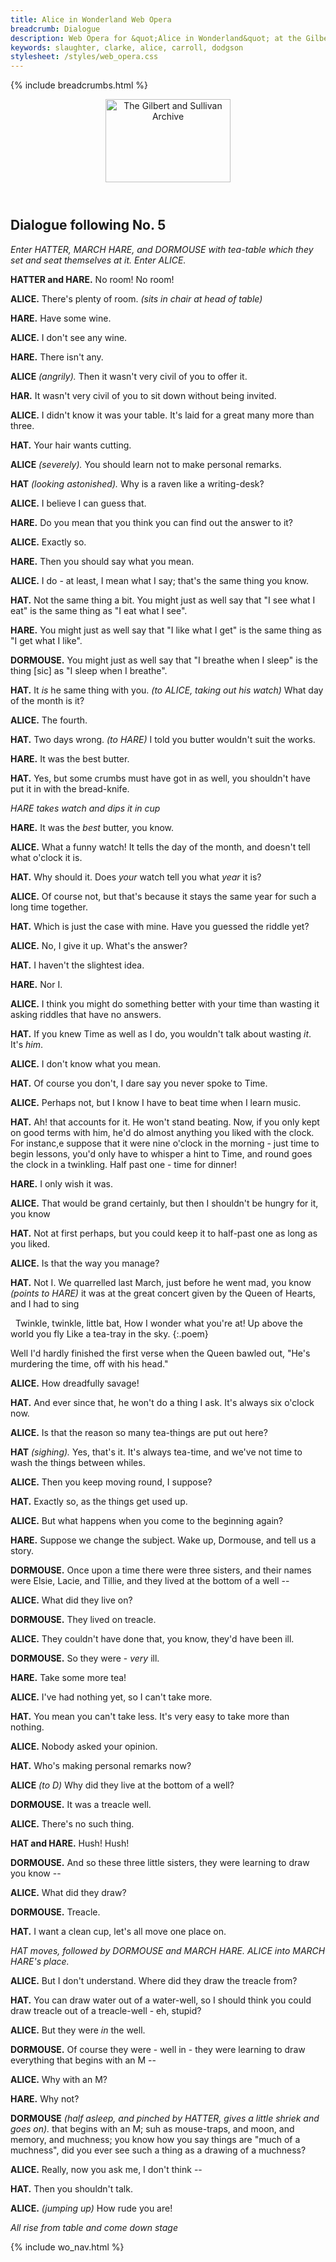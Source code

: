 ```yaml
---
title: Alice in Wonderland Web Opera
breadcrumb: Dialogue
description: Web Opera for &quot;Alice in Wonderland&quot; at the Gilbert and Sullivan Archive
keywords: slaughter, clarke, alice, carroll, dodgson
stylesheet: /styles/web_opera.css
---
```


{% include breadcrumbs.html %}
<header>
    <a href="../../index.html"><img src="https://gsarchive.net/layout/images/logo3sm.jpg" alt="The Gilbert and Sullivan Archive" width="200" height="133" border="0"></a>
    <div class=titlecard style="background-color: #ffffcc; background-image: url(../graphics/title.gif)" title="Alice in Wonderland"></div>
</header>

## Dialogue following No. 5

*Enter HATTER, MARCH HARE, and DORMOUSE with tea-table which they set and seat themselves at it. Enter ALICE.*

**HATTER and HARE.** No room! No room!

**ALICE.** There's plenty of room. *(sits in chair at head of table)*

**HARE.** Have some wine.

**ALICE.** I don't see any wine.

**HARE.** There isn't any.

**ALICE** *(angrily).* Then it wasn't very civil of you to offer it.

**HAR.** It wasn't very civil of you to sit down without being invited.

**ALICE.** I didn't know it was your table. It's laid for a great many more than three.

**HAT.** Your hair wants cutting.

**ALICE** *(severely).* You should learn not to make personal remarks.

**HAT** *(looking astonished).* Why is a raven like a writing-desk?

**ALICE.** I believe I can guess that.

**HARE.** Do you mean that you think you can find out the answer to it?

**ALICE.** Exactly so.

**HARE.** Then you should say what you mean.

**ALICE.** I do - at least, I mean what I say; that's the same thing you know.

**HAT.** Not the same thing a bit. You might just as well say that "I see what I eat" is the same thing as "I eat what I see".

**HARE.** You might just as well say that "I like what I get" is the same thing as "I get what I like".

**DORMOUSE.** You might just as well say that "I breathe when I sleep" is the thing [sic] as "I sleep when I breathe".

**HAT.** It *is* he same thing with you. *(to ALICE, taking out his watch)* What day of the month is it?

**ALICE.** The fourth.

**HAT.** Two days wrong. *(to HARE)* I told you butter wouldn't suit the works.

**HARE.** It was the best butter.

**HAT.** Yes, but some crumbs must have got in as well, you shouldn't have put it in with the bread-knife.

*HARE takes watch and dips it in cup*

**HARE.** It was the *best* butter, you know.

**ALICE.** What a funny watch! It tells the day of the month, and doesn't tell what o'clock it is.

**HAT.** Why should it. Does *your* watch tell you what *year* it is?

**ALICE.** Of course not, but that's because it stays the same year for such a long time together.

**HAT.** Which is just the case with mine. Have you guessed the riddle yet?

**ALICE.** No, I give it up. What's the answer?

**HAT.** I haven't the slightest idea.

**HARE.** Nor I.

**ALICE.** I think you might do something better with your time than wasting it asking riddles that have no answers.

**HAT.** If you knew Time as well as I do, you wouldn't talk about wasting *it*. It's *him*.

**ALICE.** I don't know what you mean.

**HAT.** Of course you don't, I dare say you never spoke to Time.

**ALICE.** Perhaps not, but I know I have to beat time when I learn music.

**HAT.** Ah! that accounts for it. He won't stand beating. Now, if you only kept on good terms with him, he'd do almost anything you liked with the clock. For instanc,e suppose that it were nine o'clock in the morning - just time to begin lessons, you'd only have to whisper a hint to Time, and round goes the clock in a twinkling. Half past one - time for dinner!

**HARE.** I only wish it was.

**ALICE.** That would be grand certainly, but then I shouldn't be hungry for it, you know

**HAT.** Not at first perhaps, but you could keep it to half-past one as long as you liked.

**ALICE.** Is that the way you manage?

**HAT.** Not I. We quarrelled last March, just before he went mad, you know *(points to HARE)* it
was at the great concert given by the Queen of Hearts, and I had to sing

   &nbsp;
   Twinkle, twinkle, little bat,
   How I wonder what you're at!
   Up above the world you fly
   Like a tea-tray in the sky.
{:.poem}

Well I'd hardly finished the first verse when the Queen bawled out, "He's murdering the time, off with his head."

**ALICE.** How dreadfully savage!

**HAT.** And ever since that, he won't do a thing I ask. It's always six o'clock now.

**ALICE.** Is that the reason so many tea-things are put out here?

**HAT** *(sighing).* Yes, that's it. It's always tea-time, and we've not time to wash the things between whiles.

**ALICE.** Then you keep moving round, I suppose?

**HAT.** Exactly so, as the things get used up.

**ALICE.** But what happens when you come to the beginning again?

**HARE.** Suppose we change the subject. Wake up, Dormouse, and tell us a story.

**DORMOUSE.** Once upon a time there were three sisters, and their names were
Elsie, Lacie, and Tillie, and they lived at the bottom of a well --

**ALICE.** What did they live on?

**DORMOUSE.** They lived on treacle.

**ALICE.** They couldn't have done that, you know, they'd have been ill.

**DORMOUSE.** So they were - *very* ill.

**HARE.** Take some more tea!

**ALICE.** I've had nothing yet, so I can't take more.

**HAT.** You mean you can't take less. It's very easy to take more than nothing.

**ALICE.** Nobody asked your opinion.

**HAT.** Who's making personal remarks now?

**ALICE** *(to D)* Why did they live at the bottom of a well?

**DORMOUSE.** It was a treacle well.

**ALICE.** There's no such thing.

**HAT and HARE.** Hush! Hush!

**DORMOUSE.** And so these three little sisters, they were learning to draw you know --

**ALICE.** What did they draw?

**DORMOUSE.** Treacle.

**HAT.** I want a clean cup, let's all move one place on.

*HAT moves, followed by DORMOUSE and MARCH HARE. ALICE into MARCH HARE's place.*

**ALICE.** But I don't understand. Where did they draw the treacle from?

**HAT.** You can draw water out of a water-well, so I should think you could draw treacle out of a treacle-well - eh, stupid?

**ALICE.** But they were *in* the well.

**DORMOUSE.** Of course they were - well in - they were learning to draw everything that begins with an M --

**ALICE.** Why with an M?

**HARE.** Why not?

**DORMOUSE** *(half asleep, and pinched by HATTER, gives a little shriek and goes on).* that begins
with an M; suh as mouse-traps, and moon, and memory, and muchness; you know how you say
things are "much of a muchness", did you ever see such a thing as a drawing of a muchness?

**ALICE.** Really, now you ask me, I don't think --

**HAT.** Then you shouldn't talk.

**ALICE.** *(jumping up)* How rude you are!

*All rise from table and come down stage*

{% include wo_nav.html %}
